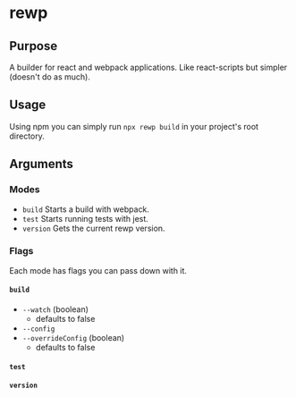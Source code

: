 # rewp

## Purpose
A builder for react and webpack applications. Like react-scripts but simpler (doesn't do as much).

## Usage
Using npm you can simply run `npx rewp build` in your project's root directory.

## Arguments
### Modes
- `build` Starts a build with webpack.
- `test` Starts running tests with jest.
- `version` Gets the current rewp version.

### Flags
Each mode has flags you can pass down with it.
#### `build`
- `--watch` (boolean)
    - defaults to false
- `--config`
- `--overrideConfig` (boolean)
    - defaults to false


#### `test` 

#### `version`

